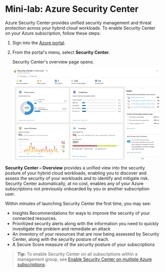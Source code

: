 # Mini-lab: Azure Security Center

Azure Security Center provides unified security management and threat protection across your hybrid cloud workloads. To enable Security Center on your Azure subscription, follow these steps:

1. Sign into the [Azure portal](https://portal.azure.com).

1. From the portal's menu, select **Security Center**. 

    Security Center's overview page opens.

    ![Security Center's overview dashboard](../../Linked_Image_Files/security-center-overview.png)

**Security Center – Overview** provides a unified view into the security posture of your hybrid cloud workloads, enabling you to discover and assess the security of your workloads and to identify and mitigate risk. Security Center automatically, at no cost, enables any of your Azure subscriptions not previously onboarded by you or another subscription user.

Within minutes of launching Security Center the first time, you may see:

- Insights Recommendations for ways to improve the security of your connected resources.
- Prioritized security alerts along with the information you need to quickly investigate the problem and remediate an attack
- An inventory of your resources that are now being assessed by Security Center, along with the security posture of each.
- A Secure Score measure of the security posture of your subscriptions

> **Tip:** To enable Security Center on all subscriptions within a management group, see [Enable Security Center on multiple Azure subscriptions](https://docs.microsoft.com/en-us/azure/security-center/onboard-management-group).
